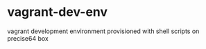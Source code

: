vagrant-dev-env
===============

vagrant development environment provisioned with shell scripts on precise64 box